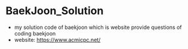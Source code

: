 # BaekJoon_Solution
* my solution code of baekjoon which is website provide questions of coding baekjoon
* website: https://www.acmicpc.net/
